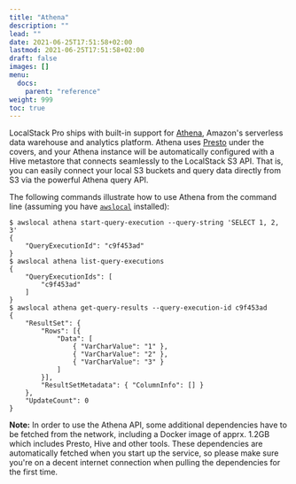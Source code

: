 ```yaml
---
title: "Athena"
description: ""
lead: ""
date: 2021-06-25T17:51:58+02:00
lastmod: 2021-06-25T17:51:58+02:00
draft: false
images: []
menu: 
  docs:
    parent: "reference"
weight: 999
toc: true
---
```

LocalStack Pro ships with built-in support for [Athena](https://aws.amazon.com/athena), Amazon's serverless data warehouse and analytics platform. Athena uses [Presto](https://prestodb.github.io/) under the covers, and your Athena instance will be automatically configured with a Hive metastore that connects seamlessly to the LocalStack S3 API. That is, you can easily connect your local S3 buckets and query data directly from S3 via the powerful Athena query API.

The following commands illustrate how to use Athena from the command line (assuming you have [`awslocal`](https://github.com/localstack/awscli-local) installed):
```
$ awslocal athena start-query-execution --query-string 'SELECT 1, 2, 3'
{
    "QueryExecutionId": "c9f453ad"
}
$ awslocal athena list-query-executions
{
    "QueryExecutionIds": [
        "c9f453ad"
    ]
}
$ awslocal athena get-query-results --query-execution-id c9f453ad
{
    "ResultSet": {
        "Rows": [{
            "Data": [
                { "VarCharValue": "1" },
                { "VarCharValue": "2" },
                { "VarCharValue": "3" }
            ]
        }],
        "ResultSetMetadata": { "ColumnInfo": [] }
    },
    "UpdateCount": 0
}
```

**Note:** In order to use the Athena API, some additional dependencies have to be fetched from the network, including a Docker image of apprx. 1.2GB which includes Presto, Hive and other tools. These dependencies are automatically fetched when you start up the service, so please make sure you're on a decent internet connection when pulling the dependencies for the first time.
